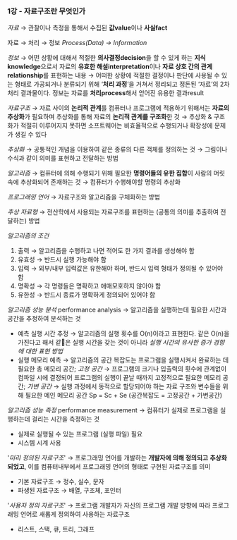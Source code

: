 ### 1강 - 자료구조란 무엇인가

*자료* → 관찰이나 측정을 통해서 수집된 **값value**이나 **사실fact**

자료 → 처리 → 정보
*Process(Data) → Information*

*정보* → 어떤 상황에 대해서 적절한 **의사결정decision**을 할 수 있게 하는 **지식knowledge**으로서 자료의 **유효한 해설interpretation**이나 **자료 상호 간의 관계relationship**를 표현하는 내용 → 어떠한 상황에 적절한 결정이나 판단에 사용될 수 있는 형태로 가공되거나 분류되기 위해 ‘**처리 과정**’을 거쳐서 정리되고 정돈된 ‘자료’의 2차 처리 결과물이다. 정보는 자료를 **처리process**해서 얻어진 유용한 결과result

*자료구조* → 자료 사이의 **논리적 관계**를 컴퓨터나 프로그램에 적용하기 위해서는 **자료의 추상화**가 필요하며 추상화를 통해 자료의 **논리적 관계를 구조화**한 것 → 추상화 & 구조화가 적절히 이루어지지 못하면 소프트웨어는 비효율적으로 수행되거나 확장성에 문제가 생길 수 있다

*추상화* → 공통적인 개념을 이용하여 같은 종류의 다른 객체를 정의하는 것 → 그림이나 수식과 같이 의미를 표현하고 전달하는 방법

*알고리즘* → 컴퓨터에 의해 수행되기 위해 필요한 **명령어들의 유한 집합**이 사람의 머릿속에 추상화되어 존재하는 것 → 컴퓨터가 수행해야할 명령의 추상화

*프로그래밍 언어* → 자료구조와 알고리즘을 구체화하는 방법

*추상 자료형* → 전산학에서 사용되는 자료구조를 표현하는 (공통의 의미를 추출하여 전달하는) 방법

*알고리즘의 조건*
1. 출력 → 알고리즘을 수행하고 나면 적어도 한 가지 결과를 생성해야 함
2. 유효성 → 반드시 실행 가능해야 함
3. 입력 → 외부/내부 입력값은 유한해야 하며, 반드시 입력 형태가 정의될 수 있어야 함
4. 명확성 → 각 명령들은 명확하고 애매모호하지 않아야 함
5. 유한성 → 반드시 종료가 명확하게 정의되어 있어야 함

*알고리즘 성능 분석* performance analysis → 알고리즘을 실행하는데 필요한 시간과 공간을 추정하여 분석하는 것
- 예측 실행 시간 추정 → 알고리즘의 실행 횟수를 O(n)이라고 표현한다. 같은 O(n)을 가진다고 해서 같은 실행 시간을 갖는 것이 아니라 *실행 시간의 유사한 증가 경향에 대한 표현 방법*
- 실행 메모리 예측 → 알고리즘의 공간 복잡도는 프로그램을 실행시켜서 완료하는 데 필요한 총 메모리 공간; *고정 공간* → 프로그램의 크기나 입출력의 횟수에 관계없이 컴파일 시에 결정되어 프로그램의 실행이 끝날 때까지 고정적으로 필요한 메모리 공간; *가변 공간* → 실행 과정에서 동적으로 할당되어야 하는 자료 구조와 변수들을 위해 필요한 메인 메모리 공간 Sp = Sc + Se (공간복잡도 = 고정공간 + 가변공간)

*알고리즘 성능 측정* performance measurement → 컴퓨터가 실제로 프로그램을 실행하는데 걸리는 시간을 측정하는 것
- 실제로 실행될 수 있는 프로그램 (실행 파일) 필요
- 시스템 시계 사용

'*미리 정의된 자료구조*' → 프로그래밍 언어를 개발하는 **개발자에 의해 정의되고** **추상화되었고**, 이를 컴퓨터내부에서 프로그래밍 언어의 형태로 구현된 자료구조를 의미
- 기본 자료구조 → 정수, 실수, 문자
- 파생된 자료구조 → 배열, 구조체, 포인터

'*사용자 정의 자료구조*' → 프로그램 개발자가 자신의 프로그램 개발 방향에 따라 프로그래밍 언어로 새롭게 정의하여 사용하는 자료구조
- 리스트, 스택, 큐, 트리, 그래프 




